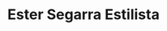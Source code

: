 ---
title: "Ester Segarra Estilista"
url: /les-borges-blanques/ester-segarra-estilista/
shop: peluquería
---